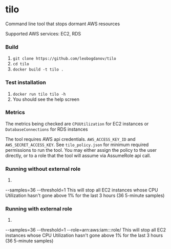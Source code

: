 # tilo
Command line tool that stops dormant AWS resources

Supported AWS services: EC2, RDS

### Build 

1. ```git clone https://github.com/leobogdanov/tilo```
2. ```cd tilo```
3. ```docker build -t tilo .```

### Test installation 

1. ```docker run tilo tilo -h```
2. You should see the help screen

### Metrics
The metrics being checked are ```CPUUtilization``` for EC2 instances or ```DatabaseConnections``` for RDS instances

The tool requires AWS api credentials. ```AWS_ACCESS_KEY_ID``` and ```AWS_SECRET_ACCESS_KEY```. See ```tilo_policy.json``` 
for minimum required permissions to run the tool. You may either assign the policy to the user directly, or to a role that
the tool will assume via AssumeRole api call.

### Running without external role
1. ```docker run -e AWS_ACCESS_KEY_ID=<key> -e AWS_SECRET_ACCESS_KEY=<secret> tilo tilo --services=ec2 --period=5 
--samples=36 --threshold=1
This will stop all EC2 instances whose CPU Utilization hasn't gone above 1% for the last 3 hours (36 5-minute samples)

### Running with external role
1. ```docker run -e AWS_ACCESS_KEY_ID=<key> -e AWS_SECRET_ACCESS_KEY=<secret> tilo tilo --services=ec2 --period=5 
--samples=36 --threshold=1 --role=arn:aws:iam::<account>:role/<role-name>
This will stop all EC2 instances whose CPU Utilization hasn't gone above 1% for the last 3 hours (36 5-minute samples)
